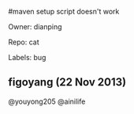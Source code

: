 #maven setup script doesn't work

Owner: dianping

Repo: cat

Labels: bug 

## figoyang (22 Nov 2013)

@youyong205 @ainilife 


